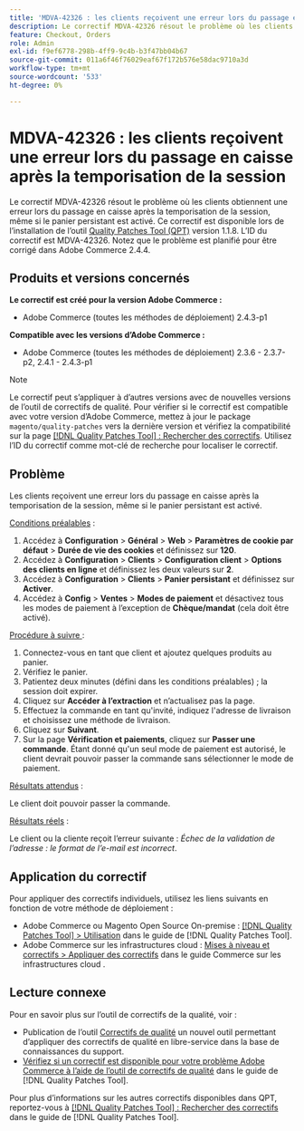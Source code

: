 ```yaml
---
title: 'MDVA-42326 : les clients reçoivent une erreur lors du passage en caisse après la temporisation de la session'
description: Le correctif MDVA-42326 résout le problème où les clients obtiennent une erreur lors du passage en caisse après la temporisation de la session, même si le panier persistant est activé. Ce correctif est disponible lorsque l’outil [Outil de correctifs de la qualité (QPT)](https://experienceleague.adobe.com/en/docs/commerce-operations/tools/quality-patches-tool/quality-patches-tool-to-self-serve-quality-patches) 1.1.8 est installé. L’ID du correctif est MDVA-42326. Notez que le problème est planifié pour être corrigé dans Adobe Commerce 2.4.4.
feature: Checkout, Orders
role: Admin
exl-id: f9ef6778-298b-4ff9-9c4b-b3f47bb04b67
source-git-commit: 011a6f46f76029eaf67f172b576e58dac9710a3d
workflow-type: tm+mt
source-wordcount: '533'
ht-degree: 0%

---
```


# MDVA-42326 : les clients reçoivent une erreur lors du passage en caisse après la temporisation de la session

Le correctif MDVA-42326 résout le problème où les clients obtiennent une erreur lors du passage en caisse après la temporisation de la session, même si le panier persistant est activé. Ce correctif est disponible lors de l’installation de l’outil [Quality Patches Tool (QPT)](https://experienceleague.adobe.com/en/docs/commerce-operations/tools/quality-patches-tool/quality-patches-tool-to-self-serve-quality-patches) version 1.1.8. L’ID du correctif est MDVA-42326. Notez que le problème est planifié pour être corrigé dans Adobe Commerce 2.4.4.

## Produits et versions concernés

**Le correctif est créé pour la version Adobe Commerce :**

* Adobe Commerce (toutes les méthodes de déploiement) 2.4.3-p1

**Compatible avec les versions d’Adobe Commerce :**

* Adobe Commerce (toutes les méthodes de déploiement) 2.3.6 - 2.3.7-p2, 2.4.1 - 2.4.3-p1

>[!NOTE]
>
>Le correctif peut s’appliquer à d’autres versions avec de nouvelles versions de l’outil de correctifs de qualité. Pour vérifier si le correctif est compatible avec votre version d’Adobe Commerce, mettez à jour le package `magento/quality-patches` vers la dernière version et vérifiez la compatibilité sur la page [[!DNL Quality Patches Tool] : Rechercher des correctifs](https://experienceleague.adobe.com/en/docs/commerce-operations/tools/quality-patches-tool/quality-patches-tool-to-self-serve-quality-patches). Utilisez l’ID du correctif comme mot-clé de recherche pour localiser le correctif.

## Problème

Les clients reçoivent une erreur lors du passage en caisse après la temporisation de la session, même si le panier persistant est activé.

<u>Conditions préalables</u> :

1. Accédez à **Configuration** > **Général** > **Web** > **Paramètres de cookie par défaut** > **Durée de vie des cookies** et définissez sur **120**.
1. Accédez à **Configuration** > **Clients** > **Configuration client** > **Options des clients en ligne** et définissez les deux valeurs sur **2**.
1. Accédez à **Configuration** > **Clients** > **Panier persistant** et définissez sur **Activer**.
1. Accédez à **Config** > **Ventes** > **Modes de paiement** et désactivez tous les modes de paiement à l’exception de **Chèque/mandat** (cela doit être activé).

<u>Procédure à suivre </u> :

1. Connectez-vous en tant que client et ajoutez quelques produits au panier.
1. Vérifiez le panier.
1. Patientez deux minutes (défini dans les conditions préalables) ; la session doit expirer.
1. Cliquez sur **Accéder à l’extraction** et n’actualisez pas la page.
1. Effectuez la commande en tant qu&#39;invité, indiquez l&#39;adresse de livraison et choisissez une méthode de livraison.
1. Cliquez sur **Suivant**.
1. Sur la page **Vérification et paiements**, cliquez sur **Passer une commande**. Étant donné qu&#39;un seul mode de paiement est autorisé, le client devrait pouvoir passer la commande sans sélectionner le mode de paiement.

<u>Résultats attendus</u> :

Le client doit pouvoir passer la commande.

<u>Résultats réels</u> :

Le client ou la cliente reçoit l’erreur suivante : *Échec de la validation de l’adresse : le format de l’e-mail est incorrect*.

## Application du correctif

Pour appliquer des correctifs individuels, utilisez les liens suivants en fonction de votre méthode de déploiement :

* Adobe Commerce ou Magento Open Source On-premise : [[!DNL Quality Patches Tool] > Utilisation](/help/tools/quality-patches-tool/usage.md) dans le guide de [!DNL Quality Patches Tool].
* Adobe Commerce sur les infrastructures cloud : [Mises à niveau et correctifs > Appliquer des correctifs](https://experienceleague.adobe.com/docs/commerce-cloud-service/user-guide/develop/upgrade/apply-patches.html) dans le guide Commerce sur les infrastructures cloud .

## Lecture connexe

Pour en savoir plus sur l’outil de correctifs de la qualité, voir :

* Publication de l’outil [Correctifs de qualité](https://experienceleague.adobe.com/en/docs/commerce-operations/tools/quality-patches-tool/quality-patches-tool-to-self-serve-quality-patches) un nouvel outil permettant d’appliquer des correctifs de qualité en libre-service dans la base de connaissances du support.
* [Vérifiez si un correctif est disponible pour votre problème Adobe Commerce à l’aide de l’outil de correctifs de qualité](/help/tools/quality-patches-tool/patches-available-in-qpt/check-patch-for-magento-issue-with-magento-quality-patches.md) dans le guide de [!DNL Quality Patches Tool].

Pour plus d’informations sur les autres correctifs disponibles dans QPT, reportez-vous à [[!DNL Quality Patches Tool] : Rechercher des correctifs](https://experienceleague.adobe.com/tools/commerce-quality-patches/index.html) dans le guide de [!DNL Quality Patches Tool].
